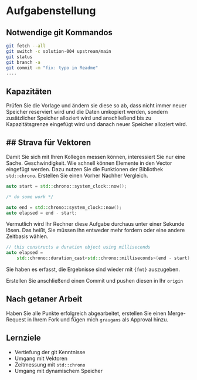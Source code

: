 # Aufgabenstellung


## Notwendige git Kommandos

```sh
git fetch --all
git switch -c solution-004 upstream/main
git status
git branch -a
git commit -m "fix: typo in Readme"
....
```

## Kapazitäten

Prüfen Sie die Vorlage und ändern sie diese so ab, dass nicht immer neuer Speicher reserviert wird und die Daten umkopiert werden, sondern zusätzlicher Speicher alloziert wird und anschließend bis zu Kapazitätsgrenze eingefügt wird und danach neuer Speicher alloziert wird.


## ## Strava für Vektoren

Damit Sie sich mit Ihren Kollegen messen können, interessiert Sie nur eine Sache. Geschwindigkeit. Wie schnell können Elemente in den Vector eingefügt werden. Dazu nutzen Sie die Funktionen der Bibliothek ``std::chrono``. Erstellen Sie einen Vorher Nachher Vergleich.

```cpp
auto start = std::chrono::system_clock::now();

/* do some work */

auto end = std::chrono::system_clock::now();
auto elapsed = end - start;
```

Vermutlich wird Ihr Rechner diese Aufgabe durchaus unter einer Sekunde lösen. Das heißt, Sie müssen ihn entweder mehr fordern oder eine andere Zeitbasis wählen.

```cpp
// this constructs a duration object using milliseconds
auto elapsed =
    std::chrono::duration_cast<std::chrono::milliseconds>(end - start);
```

Sie haben es erfasst, die Ergebnisse sind wieder mit ``{fmt}`` auszugeben.

Erstellen Sie anschließend einen Commit und pushen diesen in Ihr ``origin``

## Nach getaner Arbeit

Haben Sie alle Punkte erfolgreich abgearbeitet, erstellen Sie einen Merge-Request in Ihrem Fork und fügen mich ``graugans`` als Approval hinzu.

## Lernziele

- Vertiefung der git Kenntnisse
- Umgang mit Vektoren
- Zeitmessung mit ``std::chrono``
- Umgang mit dynamischem Speicher
